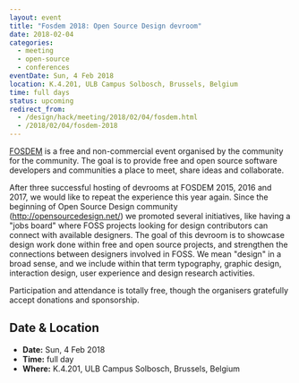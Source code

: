 ```yaml
---
layout: event
title: "Fosdem 2018: Open Source Design devroom"
date: 2018-02-04
categories:
  - meeting
  - open-source
  - conferences
eventDate: Sun, 4 Feb 2018
location: K.4.201, ULB Campus Solbosch, Brussels, Belgium
time: full days
status: upcoming
redirect_from:
  - /design/hack/meeting/2018/02/04/fosdem.html
  - /2018/02/04/fosdem-2018
---
```


[FOSDEM](https://fosdem.org/2018/) is a free and non-commercial event organised by the community for the community. The goal is to provide free and open source software developers and communities a place to meet, share ideas and collaborate.

After three successful hosting of devrooms at FOSDEM 2015, 2016 and 2017, we would like to repeat the experience this year again. Since the beginning of Open Source Design community (http://opensourcedesign.net/) we promoted several initiatives, like having a "jobs board" where FOSS projects looking for design contributors can connect with available designers. 
The goal of this devroom is to showcase design work done within free and open source projects, and strengthen the connections between designers involved in FOSS. We mean "design" in a broad sense, and we include within that term typography, graphic design, interaction design, user experience and design research activities.

Participation and attendance is totally free, though the organisers gratefully accept donations and sponsorship.

## Date & Location

- **Date:** Sun, 4 Feb 2018
- **Time:** full day
- **Where:** K.4.201, ULB Campus Solbosch, Brussels, Belgium
